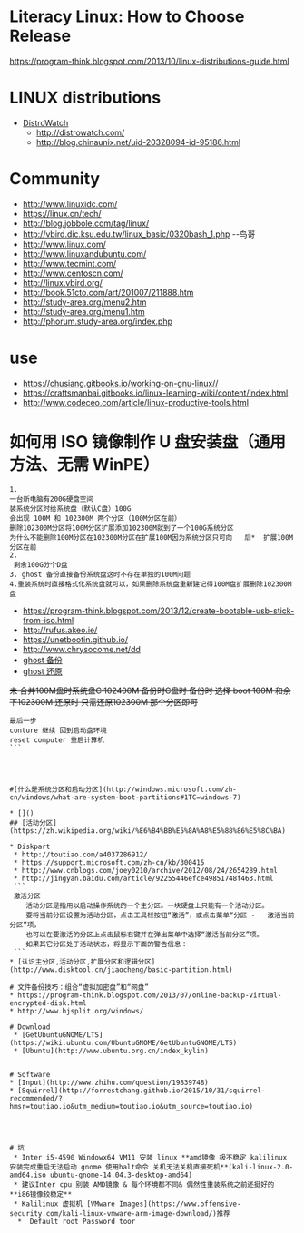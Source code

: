 # Literacy Linux: How to Choose Release
https://program-think.blogspot.com/2013/10/linux-distributions-guide.html
# LINUX distributions
* [DistroWatch](https://en.wikipedia.org/wiki/DistroWatch)
  * http://distrowatch.com/
  * http://blog.chinaunix.net/uid-20328094-id-95186.html
  
# Community
* http://www.linuxidc.com/
* https://linux.cn/tech/
* http://blog.jobbole.com/tag/linux/
* http://vbird.dic.ksu.edu.tw/linux_basic/0320bash_1.php --鸟哥
* http://www.linux.com/
* http://www.linuxandubuntu.com/
* http://www.tecmint.com/
* http://www.centoscn.com/
* http://linux.vbird.org/
 * http://book.51cto.com/art/201007/211888.htm
 * http://study-area.org/menu2.htm
 * http://study-area.org/menu1.htm
 * http://phorum.study-area.org/index.php



# use 
* https://chusiang.gitbooks.io/working-on-gnu-linux//
* https://craftsmanbai.gitbooks.io/linux-learning-wiki/content/index.html
* http://www.codeceo.com/article/linux-productive-tools.html

# 如何用 ISO 镜像制作 U 盘安装盘（通用方法、无需 WinPE）

```
1.
一台新电脑有200G硬盘空间  
装系统分区时给系统盘（默认C盘）100G   
会出现 100M 和 102300M 两个分区（100M分区在前）  
删除102300M分区将100M分区扩展添加102300M就到了一个100G系统分区  
为什么不能删除100M分区在102300M分区在扩展100M因为系统分区只可向   后*  扩展100M分区在前  
2.
 剩余100G分个D盘  
3. ghost 备份直接备份系统盘这时不存在单独的100M问题
4.重装系统时直接格式化系统盘就可以，如果删除系统盘重新建记得100M盘扩展删除102300M盘  

```
* https://program-think.blogspot.com/2013/12/create-bootable-usb-stick-from-iso.html
* http://rufus.akeo.ie/
* https://unetbootin.github.io/
* http://www.chrysocome.net/dd
* [ghost 备份](http://www.upanok.com/jiaocheng/15.html)
* [ghost 还原](http://jingyan.baidu.com/article/4ae03de34c73bb3efe9e6b57.html)

~~未 合并100M盘时系统盘C 102400M 备份时C盘时 备份时 选择  boot 100M 和余下102300M 
还原时 只需还原102300M 那个分区即可~~
````
最后一步
conture 继续 回到启动盘环境
reset computer 重启计算机 
```




#[什么是系统分区和启动分区](http://windows.microsoft.com/zh-cn/windows/what-are-system-boot-partitions#1TC=windows-7)

* []()
## [活动分区](https://zh.wikipedia.org/wiki/%E6%B4%BB%E5%8A%A8%E5%88%86%E5%8C%BA)

* Diskpart 
 * http://toutiao.com/a4037286912/
 * https://support.microsoft.com/zh-cn/kb/300415
 * http://www.cnblogs.com/joey0210/archive/2012/08/24/2654289.html
 * http://jingyan.baidu.com/article/92255446efce49851748f463.html
 ```
 激活分区
    活动分区是指用以启动操作系统的一个主分区。一块硬盘上只能有一个活动分区。
    要将当前分区设置为活动分区，点击工具栏按钮“激活”，或点击菜单“分区 -   激活当前分区”项，
    也可以在要激活的分区上点击鼠标右键并在弹出菜单中选择“激活当前分区”项。
    如果其它分区处于活动状态，将显示下面的警告信息：
 ```
* [认识主分区,活动分区,扩展分区和逻辑分区](http://www.disktool.cn/jiaocheng/basic-partition.html)

# 文件备份技巧：组合“虚拟加密盘”和“网盘”
* https://program-think.blogspot.com/2013/07/online-backup-virtual-encrypted-disk.html
* http://www.hjsplit.org/windows/

# Download
 * [GetUbuntuGNOME/LTS](https://wiki.ubuntu.com/UbuntuGNOME/GetUbuntuGNOME/LTS)
 * [Ubuntu](http://www.ubuntu.org.cn/index_kylin)


# Software 
* [Input](http://www.zhihu.com/question/19839748)
* [Squirrel](http://forrestchang.github.io/2015/10/31/squirrel-recommended/?hmsr=toutiao.io&utm_medium=toutiao.io&utm_source=toutiao.io)




# 坑
 * Inter i5-4590 Windowx64 VM11 安装 linux **amd镜像 极不稳定 kalilinux 安装完成重启无法启动 gnome 使用halt命令 关机无法关机直接死机**(kali-linux-2.0-amd64.iso ubuntu-gnome-14.04.3-desktop-amd64) 
 * 建议Inter cpu 别装 AMD镜像 & 每个环境都不同& 偶然性重装系统之前还挺好的 **i86镜像较稳定**
 * Kalilinux 虚拟机 [VMware Images](https://www.offensive-security.com/kali-linux-vmware-arm-image-download/)推荐
  *  Default root Password toor
